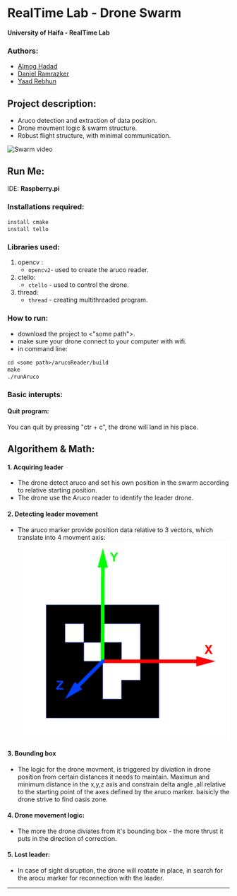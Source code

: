 # RealTime Lab - Drone Swarm


**University of Haifa - RealTime Lab**

### Authors:

* [Almog Hadad](https://github.com/AlmogHadad)
* [Daniel Ramrazker](https://github.com/danielramraz)
* [Yaad Rebhun](https://github.com/YaadR)

## Project description:
* Aruco detection and extraction of data position.
* Drone movment logic & swarm structure.
* Robust flight structure, with minimal communication.


![Swarm video](Vid/swarmgif.gif)
## Run Me:
IDE: **Raspberry.pi**
### Installations required:
```
install cmake
install tello
```
### Libraries used:
1. opencv :
   * `opencv2`- used to create the aruco reader.
2. ctello:
   * `ctello` - used to control the drone.
3. thread:
   * `thread` - creating multithreaded program.

### How to run:  
* download the project to <"some path">.
* make sure your drone connect to your computer with wifi.
* in command line:
```
cd <some path>/arucoReader/build
make
./runAruco
```

### Basic interupts:
#### Quit program:
You can quit by pressing "ctr + c", the drone will land in his place.

## Algorithem & Math:
#### 1. Acquiring leader
  * The drone detect aruco and set his own position in the swarm according to relative starting position.
  * The drone use the Aruco reader to identify the leader drone.
  
  
#### 2. Detecting leader movement
  * The aruco marker provide position data relative to 3 vectors, which translate into 4 movment axis:
  ![ArucoVectors](/Vid/aruco-axis.png)

#### 3. Bounding box
  * The logic for the drone movment, is triggered by diviation in drone position from certain distances it needs to maintain. Maximun and minimum distance in the x,y,z axis and constrain delta angle ,all relative to the starting point of the axes defined by the aruco marker. baisicly the drone strive to find oasis zone.
#### 4. Drone movement logic:
  * The more the drone diviates from it's bounding box - the more thrust it puts in the direction of correction.
#### 5. Lost leader:
  * In case of sight disruption, the drone will roatate in place, in search for the arocu marker for reconnection with the leader.


----------------------------------------------------------------------------------------------------------------
